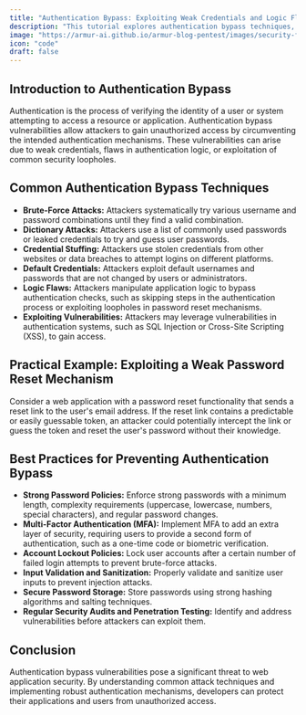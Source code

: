 ```yaml
---
title: "Authentication Bypass: Exploiting Weak Credentials and Logic Flaws"
description: "This tutorial explores authentication bypass techniques, focusing on exploiting weak credentials, logic flaws, and common vulnerabilities."
image: "https://armur-ai.github.io/armur-blog-pentest/images/security-fundamentals.png"
icon: "code"
draft: false
---
```

## Introduction to Authentication Bypass

Authentication is the process of verifying the identity of a user or system attempting to access a resource or application. Authentication bypass vulnerabilities allow attackers to gain unauthorized access by circumventing the intended authentication mechanisms. These vulnerabilities can arise due to weak credentials, flaws in authentication logic, or exploitation of common security loopholes.

## Common Authentication Bypass Techniques

* **Brute-Force Attacks:** Attackers systematically try various username and password combinations until they find a valid combination.
* **Dictionary Attacks:** Attackers use a list of commonly used passwords or leaked credentials to try and guess user passwords.
* **Credential Stuffing:** Attackers use stolen credentials from other websites or data breaches to attempt logins on different platforms.
* **Default Credentials:** Attackers exploit default usernames and passwords that are not changed by users or administrators.
* **Logic Flaws:** Attackers manipulate application logic to bypass authentication checks, such as skipping steps in the authentication process or exploiting loopholes in password reset mechanisms.
* **Exploiting Vulnerabilities:** Attackers may leverage vulnerabilities in authentication systems, such as SQL Injection or Cross-Site Scripting (XSS), to gain access.

## Practical Example: Exploiting a Weak Password Reset Mechanism

Consider a web application with a password reset functionality that sends a reset link to the user's email address. If the reset link contains a predictable or easily guessable token, an attacker could potentially intercept the link or guess the token and reset the user's password without their knowledge.

## Best Practices for Preventing Authentication Bypass

* **Strong Password Policies:** Enforce strong passwords with a minimum length, complexity requirements (uppercase, lowercase, numbers, special characters), and regular password changes.
* **Multi-Factor Authentication (MFA):** Implement MFA to add an extra layer of security, requiring users to provide a second form of authentication, such as a one-time code or biometric verification.
* **Account Lockout Policies:** Lock user accounts after a certain number of failed login attempts to prevent brute-force attacks.
* **Input Validation and Sanitization:** Properly validate and sanitize user inputs to prevent injection attacks.
* **Secure Password Storage:**  Store passwords using strong hashing algorithms and salting techniques.
* **Regular Security Audits and Penetration Testing:**  Identify and address vulnerabilities before attackers can exploit them.

## Conclusion

Authentication bypass vulnerabilities pose a significant threat to web application security. By understanding common attack techniques and implementing robust authentication mechanisms, developers can protect their applications and users from unauthorized access.
